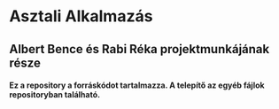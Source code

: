 # Asztali Alkalmazás
## Albert Bence és  Rabi Réka projektmunkájának része

#### Ez a repository a forráskódot tartalmazza. A telepítő az egyéb fájlok repositoryban található.
